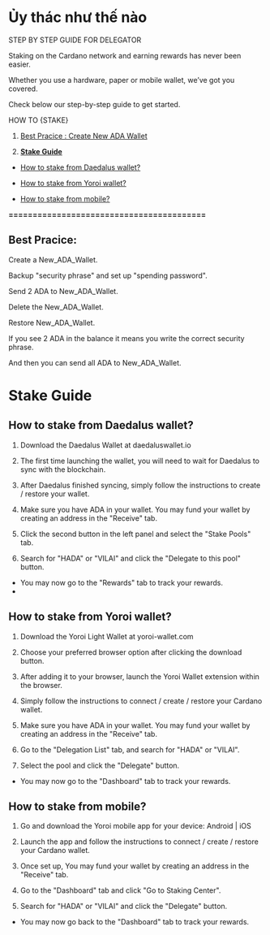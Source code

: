 Ủy thác như thế nào
=================
STEP BY STEP GUIDE FOR DELEGATOR

Staking on the Cardano network and earning rewards has never been easier.

Whether you use a hardware, paper or mobile wallet, we’ve got you covered. 

Check below our step-by-step guide to get started.

HOW TO {STAKE}

1. [Best Pracice : Create New ADA Wallet](#Best-Pracice:)

2. [**Stake Guide**](#Stake-Guide)

- [How to stake from Daedalus wallet?](#How-to-stake-from-Daedalus-wallet?)

- [How to stake from Yoroi wallet?](#How-to-stake-from-Yoroi-wallet?)

- [How to stake from mobile?](#How-to-stake-from-mobile?)

**=========================================**

## Best Pracice:

Create a New_ADA_Wallet.

Backup "security phrase" and set up "spending password".

Send 2 ADA to New_ADA_Wallet.

Delete the New_ADA_Wallet.

Restore New_ADA_Wallet.

If you see 2 ADA in the balance it means you write the correct security phrase.

And then you can send all ADA to New_ADA_Wallet.

# Stake Guide

## How to stake from Daedalus wallet?
1. Download the Daedalus Wallet at daedaluswallet.io

2. The first time launching the wallet, you will need to wait for Daedalus to sync with the blockchain.

3. After Daedalus finished syncing, simply follow the instructions to create / restore your wallet.

4. Make sure you have ADA in your wallet. You may fund your wallet by creating an address in the "Receive" tab.

5. Click the second button in the left panel and select the "Stake Pools" tab.

6. Search for "HADA" or "VILAI" and click the "Delegate to this pool" button.

* You may now go to the "Rewards" tab to track your rewards.
* 

## How to stake from Yoroi wallet?

1. Download the Yoroi Light Wallet at yoroi-wallet.com

2. Choose your preferred browser option after clicking the download button.

3. After adding it to your browser, launch the Yoroi Wallet extension within the browser.

4. Simply follow the instructions to connect / create / restore your Cardano wallet.

5. Make sure you have ADA in your wallet. You may fund your wallet by creating an address in the "Receive" tab.

6. Go to the "Delegation List" tab, and search for "HADA" or "VILAI".

7. Select the pool and click the "Delegate" button.

* You may now go to the "Dashboard" tab to track your rewards.


## How to stake from mobile?

1. Go and download the Yoroi mobile app for your device: Android | iOS

2. Launch the app and follow the instructions to connect / create / restore your Cardano wallet.

3. Once set up, You may fund your wallet by creating an address in the "Receive" tab.

4. Go to the "Dashboard" tab and click "Go to Staking Center".

5. Search for "HADA" or "VILAI" and click the "Delegate" button.

* You may now go back to the "Dashboard" tab to track your rewards.
